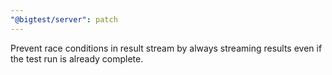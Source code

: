 ```yaml
---
"@bigtest/server": patch
---
```


Prevent race conditions in result stream by always streaming results even if the test run is already complete.
